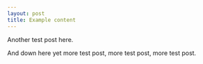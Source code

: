 ```yaml
---
layout: post
title: Example content
---
```



<div class="message">
  Another test post here.
</div>
<!--more-->

And down here yet more test post, more test post, more test post.
